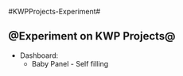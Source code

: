 #KWPProjects-Experiment#

## @Experiment on KWP Projects@ ##

  - Dashboard:
      - Baby Panel - Self filling
